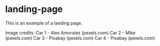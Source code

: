# landing-page
This is an example of a landing page.

Image credits:
Car 1 - Alex Amorales (pexels.com)
Car 2 - Mike (pexels.com)
Car 3 - Pixabay (pexels.com)
Car 4 - Pixabay (pexels.com)
